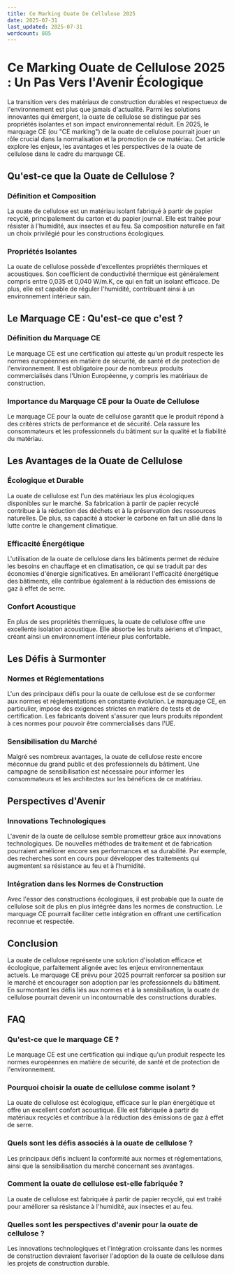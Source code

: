 ```yaml
---
title: Ce Marking Ouate De Cellulose 2025
date: 2025-07-31
last_updated: 2025-07-31
wordcount: 885
---
```


# Ce Marking Ouate de Cellulose 2025 : Un Pas Vers l'Avenir Écologique

La transition vers des matériaux de construction durables et respectueux de l'environnement est plus que jamais d'actualité. Parmi les solutions innovantes qui émergent, la ouate de cellulose se distingue par ses propriétés isolantes et son impact environnemental réduit. En 2025, le marquage CE (ou "CE marking") de la ouate de cellulose pourrait jouer un rôle crucial dans la normalisation et la promotion de ce matériau. Cet article explore les enjeux, les avantages et les perspectives de la ouate de cellulose dans le cadre du marquage CE.

## Qu'est-ce que la Ouate de Cellulose ?

### Définition et Composition

La ouate de cellulose est un matériau isolant fabriqué à partir de papier recyclé, principalement du carton et du papier journal. Elle est traitée pour résister à l'humidité, aux insectes et au feu. Sa composition naturelle en fait un choix privilégié pour les constructions écologiques.

### Propriétés Isolantes

La ouate de cellulose possède d'excellentes propriétés thermiques et acoustiques. Son coefficient de conductivité thermique est généralement compris entre 0,035 et 0,040 W/m.K, ce qui en fait un isolant efficace. De plus, elle est capable de réguler l'humidité, contribuant ainsi à un environnement intérieur sain.

## Le Marquage CE : Qu'est-ce que c'est ?

### Définition du Marquage CE

Le marquage CE est une certification qui atteste qu'un produit respecte les normes européennes en matière de sécurité, de santé et de protection de l'environnement. Il est obligatoire pour de nombreux produits commercialisés dans l'Union Européenne, y compris les matériaux de construction.

### Importance du Marquage CE pour la Ouate de Cellulose

Le marquage CE pour la ouate de cellulose garantit que le produit répond à des critères stricts de performance et de sécurité. Cela rassure les consommateurs et les professionnels du bâtiment sur la qualité et la fiabilité du matériau.

## Les Avantages de la Ouate de Cellulose

### Écologique et Durable

La ouate de cellulose est l'un des matériaux les plus écologiques disponibles sur le marché. Sa fabrication à partir de papier recyclé contribue à la réduction des déchets et à la préservation des ressources naturelles. De plus, sa capacité à stocker le carbone en fait un allié dans la lutte contre le changement climatique.

### Efficacité Énergétique

L'utilisation de la ouate de cellulose dans les bâtiments permet de réduire les besoins en chauffage et en climatisation, ce qui se traduit par des économies d'énergie significatives. En améliorant l'efficacité énergétique des bâtiments, elle contribue également à la réduction des émissions de gaz à effet de serre.

### Confort Acoustique

En plus de ses propriétés thermiques, la ouate de cellulose offre une excellente isolation acoustique. Elle absorbe les bruits aériens et d'impact, créant ainsi un environnement intérieur plus confortable.

## Les Défis à Surmonter

### Normes et Réglementations

L'un des principaux défis pour la ouate de cellulose est de se conformer aux normes et réglementations en constante évolution. Le marquage CE, en particulier, impose des exigences strictes en matière de tests et de certification. Les fabricants doivent s'assurer que leurs produits répondent à ces normes pour pouvoir être commercialisés dans l'UE.

### Sensibilisation du Marché

Malgré ses nombreux avantages, la ouate de cellulose reste encore méconnue du grand public et des professionnels du bâtiment. Une campagne de sensibilisation est nécessaire pour informer les consommateurs et les architectes sur les bénéfices de ce matériau.

## Perspectives d'Avenir

### Innovations Technologiques

L'avenir de la ouate de cellulose semble prometteur grâce aux innovations technologiques. De nouvelles méthodes de traitement et de fabrication pourraient améliorer encore ses performances et sa durabilité. Par exemple, des recherches sont en cours pour développer des traitements qui augmentent sa résistance au feu et à l'humidité.

### Intégration dans les Normes de Construction

Avec l'essor des constructions écologiques, il est probable que la ouate de cellulose soit de plus en plus intégrée dans les normes de construction. Le marquage CE pourrait faciliter cette intégration en offrant une certification reconnue et respectée.

## Conclusion

La ouate de cellulose représente une solution d'isolation efficace et écologique, parfaitement alignée avec les enjeux environnementaux actuels. Le marquage CE prévu pour 2025 pourrait renforcer sa position sur le marché et encourager son adoption par les professionnels du bâtiment. En surmontant les défis liés aux normes et à la sensibilisation, la ouate de cellulose pourrait devenir un incontournable des constructions durables.

## FAQ

### Qu'est-ce que le marquage CE ?

Le marquage CE est une certification qui indique qu'un produit respecte les normes européennes en matière de sécurité, de santé et de protection de l'environnement.

### Pourquoi choisir la ouate de cellulose comme isolant ?

La ouate de cellulose est écologique, efficace sur le plan énergétique et offre un excellent confort acoustique. Elle est fabriquée à partir de matériaux recyclés et contribue à la réduction des émissions de gaz à effet de serre.

### Quels sont les défis associés à la ouate de cellulose ?

Les principaux défis incluent la conformité aux normes et réglementations, ainsi que la sensibilisation du marché concernant ses avantages.

### Comment la ouate de cellulose est-elle fabriquée ?

La ouate de cellulose est fabriquée à partir de papier recyclé, qui est traité pour améliorer sa résistance à l'humidité, aux insectes et au feu.

### Quelles sont les perspectives d'avenir pour la ouate de cellulose ?

Les innovations technologiques et l'intégration croissante dans les normes de construction devraient favoriser l'adoption de la ouate de cellulose dans les projets de construction durable.